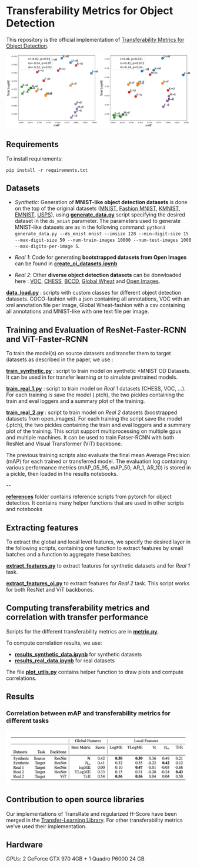 # Transferability Metrics for Object Detection

This repository is the official implementation of [Transferability Metrics for Object Detection](https://arxiv.org/abs/todo). 

![](images/agg_logme.png)

## Requirements

To install requirements:

```setup
pip install -r requirements.txt
```

## Datasets

* _Synthetic_: Generation of **MNIST-like object detection datasets** is done on the top of the original datasets ([MNIST](http://yann.lecun.com/exdb/mnist/), [Fashion MNIST](https://github.com/zalandoresearch/fashion-mnist), [KMNIST](https://github.com/rois-codh/kmnist), [EMNIST](http://www.itl.nist.gov/iaui/vip/cs_links/EMNIST/gzip.zip), [USPS](https://github.com/darshanbagul/USPS_Digit_Classification/blob/master/USPSdata/USPSdata.zip)), using **[generate_data.py](https://github.com/dataiku-research/transferability_metrics_for_object_detection/blob/main/generate_data.py)** script specifying the desired dataset in the `ds_mnist` parameter. 
The parameters used to generate MNIST-like datasets are as in the following command:
`python3 generate_data.py --ds_mnist mnist --imsize 128 --min-digit-size 15 --max-digit-size 50 --num-train-images 10000 --num-test-images 1000 --max-digits-per-image 5`.

* _Real 1_: Code for generating **bootstrapped datasets from Open Images** can be found in **[create_oi_datasets.ipynb](https://github.com/dataiku-research/transferability_metrics_for_object_detection/blob/main/create_oi_datasets.ipynb)**

* _Real 2_: Other **diverse object detection datasets** can be donwloaded here : [VOC](http://host.robots.ox.ac.uk/pascal/VOC/), [CHESS](https://public.roboflow.com/object-detection/chess-full), [BCCD](https://www.tensorflow.org/datasets/catalog/bccd), [Global Wheat](https://www.kaggle.com/c/global-wheat-detection) and [Open Images](https://storage.googleapis.com/openimages/web/index.html).

**[data_load.py](https://github.com/dataiku-research/transferability_metrics_for_object_detection/blob/main/data_load.py)** : scripts with custom classes for different object detection datasets. COCO-fashion with a json containing all annotations, VOC with an xml annotation file per image, Global Wheat-fashion with a csv containing all annotations and MNIST-like with one text file per image.


## Training and Evaluation of ResNet-Faster-RCNN and ViT-Faster-RCNN

To train the model(s) on source datasets and transfer them to target datasets as described in the paper, we use :

**[train_synthetic.py](https://github.com/dataiku-research/transferability_metrics_for_object_detection/blob/main/train_synthetic.py)** : script to train model on synthetic *MNIST OD Datasets. It can be used in for transfer learning or to simulate pretrained models.

**[train_real_1.py](https://github.com/dataiku-research/transferability_metrics_for_object_detection/blob/main/train_real_1.py)** : script to train model on *Real 1* datasets (CHESS, VOC, ...). For each training is save the model (.ptch), the two pickles containing the train and eval loggers and a summary plot of the training.

**[train_real_2.py](https://github.com/dataiku-research/transferability_metrics_for_object_detection/blob/main/train_real_2.py)** : script to train model on *Real 2* datasets (boostrapped datasets from open_images). For each training the script save the model (.ptch), the two pickles containing the train and eval loggers and a summary plot of the training. This script support multiprocessing on multiple gpus and multiple machines. It can be used to train Fatser-RCNN with both ResNet and Visual Transformer (ViT) backbone.

The previous training scripts also evaluate the final mean Average Precision (mAP) for each trained or transferred model. The evaluation log containing various performance metrics (mAP_05_95, mAP_50, AR_1, AR_10) is stored in a pickle, then loaded in the results notebooks.

--

**[references](https://github.com/dataiku-research/transferability_metrics_for_object_detection/tree/main/references)** folder contains reference scripts from pytorch for object detection. It contains many helper functions that are used in other scripts and notebooks


## Extracting features

To extract the global and local level features, we specify the desired layer in the following scripts, containing one function to extract features by small batches and a function to aggregate these batches: 

**[extract_features.py](https://github.com/dataiku-research/transferability_metrics_for_object_detection/blob/main/extract_features.py)** to extract features for synthetic datasets and for *Real 1* task. 

**[extract_features_oi.py](https://github.com/dataiku-research/transferability_metrics_for_object_detection/blob/main/extract_features_oi.py)** to extract features for *Real 2* task. This script works for both ResNet and ViT backbones.


## Computing transferability metrics and correlation with transfer performance

Scripts for the different transferability metrics are in **[metric.py](https://github.com/dataiku-research/transferability_metrics_for_object_detection/blob/main/metric.py)**.

To compute correlation results, we use:
* **[results_synthetic_data.ipynb](https://github.com/dataiku-research/transferability_metrics_for_object_detection/blob/main/results_synthetic_data.ipynb)** for synthetic datasets
* **[results_real_data.ipynb](https://github.com/dataiku-research/transferability_metrics_for_object_detection/blob/main/results_real_data.ipynb)** for real datasets

The file **[plot_utils.py](https://github.com/dataiku-research/transferability_metrics_for_object_detection/blob/main/plot_utils.py)** contains helper function to draw plots and compute correlations.


## Results

### Correlation between mAP and transferability metrics for different tasks

![](images/summary_table.png)


## Contribution to open source libraries

Our implementations of TransRate and regularized H-Score have been merged in the [Transfer-Learning Library](https://github.com/thuml/Transfer-Learning-Library). For other transferability metrics we've used their implementation.

## Hardware

GPUs: 2 GeForce GTX 970 4GB + 1 Quadro P6000 24 GB


